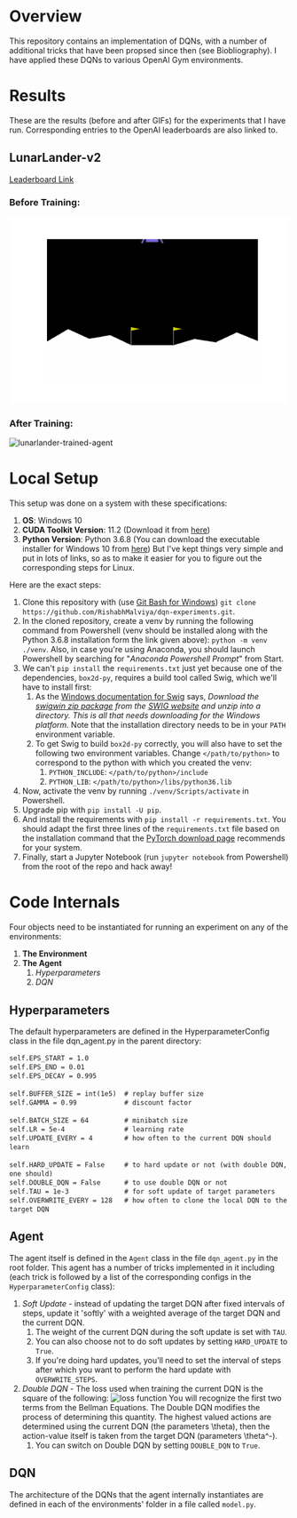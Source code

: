 # Overview
This repository contains an implementation of DQNs, with a number of additional tricks that have been propsed since then (see Biobliography). I have applied these DQNs to various OpenAI Gym environments.

# Results
These are the results (before and after GIFs) for the experiments that I have run. Corresponding entries to the OpenAI leaderboards are also linked to.

## LunarLander-v2
[Leaderboard Link](https://github.com/openai/gym/wiki/Leaderboard#lunarlander-v2)
### Before Training:
![lunarlander-random-agent](https://github.com/RishabhMalviya/dqn_experiments/blob/master/lunar-lander/videos/random_agent.gif?raw=true)
### After Training:
![lunarlander-trained-agent](https://github.com/RishabhMalviya/dqn_experiments/blob/master/lunar-lander/videos/trained_agent.gif?raw=true)

# Local Setup
This setup was done on a system with these specifications:
1. **OS**: Windows 10
2. **CUDA Toolkit Version**: 11.2 (Download it from [here](https://developer.nvidia.com/Cuda-downloads))
3. **Python Version**: Python 3.6.8 (You can download the executable installer for Windows 10 from [here](https://www.python.org/ftp/python/3.6.8/python-3.6.8-amd64.exe))
But I've kept things very simple and put in lots of links, so as to make it easier for you to figure out the corresponding steps for Linux.

Here are the exact steps:
1. Clone this repository with (use [Git Bash for Windows](https://gitforwindows.org/)) `git clone https://github.com/RishabhMalviya/dqn-experiments.git`.
2. In the cloned repository, create a venv by running the following command from Powershell (venv should be installed along with the Python 3.6.8 installation form the link given above): `python -m venv ./venv`. Also, in case you're using Anaconda, you should launch Powershell by searching for "*Anaconda Powershell Prompt*" from Start.
3. We can't `pip install` the `requirements.txt` just yet because one of the dependencies, `box2d-py`, requires a build tool called Swig, which we'll have to install first: 
   1. As the [Windows documentation for Swig](http://www.swig.org/Doc1.3/Windows.html) says, *Download the [swigwin zip package](http://prdownloads.sourceforge.net/swig/swigwin-4.0.2.zip) from the [SWIG website](http://www.swig.org/download.html) and unzip into a directory. This is all that needs downloading for the Windows platform.* Note that the installation directory needs to be in your `PATH` environment variable.
   2. To get Swig to build `box2d-py` correctly, you will also have to set the following two environment variables. Change `</path/to/python>` to correspond to the python with which you created the venv:
      1. `PYTHON_INCLUDE`: `</path/to/python>/include`
      2. `PYTHON_LIB`: `</path/to/python>/libs/python36.lib`
4. Now, activate the venv by running `./venv/Scripts/activate` in Powershell.
5. Upgrade pip with `pip install -U pip`.
6. And install the requirements with `pip install -r requirements.txt`. You should adapt the first three lines of the `requirements.txt` file based on the installation command that the [PyTorch download page](https://pytorch.org/get-started/locally/) recommends for your system.
7. Finally, start a Jupyter Notebook (run `jupyter notebook` from Powershell) from the root of the repo and hack away!

# Code Internals

Four objects need to be instantiated for running an experiment on any of the environments:

1. **The Environment**
2. **The Agent**
   1. *Hyperparameters*
   2. *DQN* 

## Hyperparameters
The default hyperparameters are defined in the HyperparameterConfig class in the file dqn_agent.py in the parent directory:

```
self.EPS_START = 1.0
self.EPS_END = 0.01
self.EPS_DECAY = 0.995

self.BUFFER_SIZE = int(1e5)  # replay buffer size
self.GAMMA = 0.99            # discount factor

self.BATCH_SIZE = 64         # minibatch size
self.LR = 5e-4               # learning rate 
self.UPDATE_EVERY = 4        # how often to the current DQN should learn

self.HARD_UPDATE = False     # to hard update or not (with double DQN, one should)
self.DOUBLE_DQN = False      # to use double DQN or not
self.TAU = 1e-3              # for soft update of target parameters
self.OVERWRITE_EVERY = 128   # how often to clone the local DQN to the target DQN
```

## Agent
The agent itself is defined in the `Agent` class in the file `dqn_agent.py` in the root folder. This agent has a number of tricks implemented in it including (each trick is followed by a list of the corresponding configs in the `HyperparameterConfig` class):
1. *Soft Update* - instead of updating the target DQN after fixed intervals of steps, update it 'softly' with a weighted average of the target DQN and the current DQN.
   1. The weight of the current DQN during the soft update is set with `TAU`. 
   2. You can also choose not to do soft updates by setting `HARD_UPDATE` to `True`.
   3. If you're doing hard updates, you'll need to set the interval of steps after which you want to perform the hard update with `OVERWRITE_STEPS`.
2. *Double DQN* - The loss used when training the current DQN is the square of the following:
![loss function](https://imgur.com/bKrBclq.jpg)
You will recognize the first two terms from the Bellman Equations. The Double DQN modifies the process of determining this quantity. The highest valued actions are determined using the current DQN (the parameters \theta), then the action-value itself is taken from the target DQN (parameters \theta^-).
   1. You can switch on Double DQN by setting `DOUBLE_DQN` to `True`.

## DQN
The architecture of the DQNs that the agent internally instantiates are defined in each of the environments' folder in a file called `model.py`.